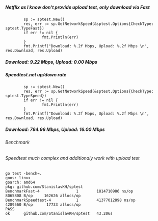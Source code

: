 ##### Netflix as I know don't provide upload test, only download via Fast
```
        sp := sptest.New()
        res, err := sp.GetNetworkSpeed(&sptest.Options{CheckType: sptest.TypeFast})
        if err != nil {
                fmt.Println(err)
        }
        fmt.Printf("Download: %.2f Mbps, Upload: %.2f Mbps \n", res.Download, res.Upload)
```
##### Download: 9.22 Mbps, Upload: 0.00 Mbps


##### Speedtest.net up/down rate
```
        sp := sptest.New()
        res, err := sp.GetNetworkSpeed(&sptest.Options{CheckType: sptest.TypeSpeed})
        if err != nil {
                fmt.Println(err)
        }
        fmt.Printf("Download: %.2f Mbps, Upload: %.2f Mbps \n", res.Download, res.Upload)
```
##### Download: 794.96 Mbps, Upload: 16.00 Mbps

###### Benchmark
###### Speedtest much complex and additionaly work with upload test
```
go test -bench=.
goos: linux
goarch: amd64
pkg: github.com/StanislavKH/sptest
BenchmarkFast-4                1        1814710986 ns/op         8065808 B/op     162626 allocs/op
BenchmarkSpeedtest-4           1        41377012898 ns/op        4289560 B/op      17733 allocs/op
PASS
ok      github.com/StanislavKH/sptest   43.206s
```

